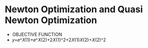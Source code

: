 # Newton Optimization and Quasi Newton Optimization

 - OBJECTIVE FUNCTION
 - 𝑦=𝑒^𝑋(1)+𝑒^𝑋(2)+2𝑋(1)^2+2𝑋(1)𝑋(2)+𝑋(2)^2
